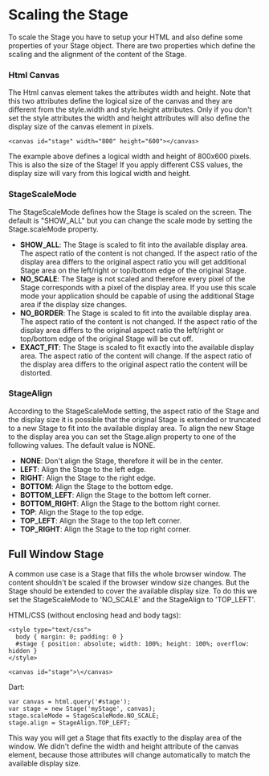 # Scaling the Stage #

To scale the Stage you have to setup your HTML and also define some properties of your Stage object. There are two properties which define the scaling and the alignment of the content of the Stage.

### Html Canvas ###

The Html canvas element takes the attributes width and height. Note that this two attributes define the logical size of the canvas and they are different from the style.width and style.height attributes. Only if you don't set the style attributes the width and height attributes will also define the display size of the canvas element in pixels.

    <canvas id="stage" width="800" height="600"></canvas>

The example above defines a logical width and height of 800x600 pixels. This is also the size of the Stage! If you apply different CSS values, the display size will vary from this logical width and height.

### StageScaleMode ###

The StageScaleMode defines how the Stage is scaled on the screen. The default is "SHOW\_ALL" but you can change the scale mode by setting the Stage.scaleMode property.

* **SHOW\_ALL**: The Stage is scaled to fit into the available display area. The aspect ratio of the content is not changed. If the aspect ratio of the display area differs to the original aspect ratio you will get additional Stage area on the left/right or top/bottom edge of the original Stage.
* **NO\_SCALE**: The Stage is not scaled and therefore every pixel of the Stage corresponds with a pixel of the display area. If you use this scale mode your application should be capable of using the additional Stage area if the display size changes.
* **NO\_BORDER**: The Stage is scaled to fit into the available display area. The aspect ratio of the content is not changed. If the aspect ratio of the display area differs to the original aspect ratio the left/right or top/bottom edge of the original Stage will be cut off.
* **EXACT_FIT**: The Stage is scaled to fit exactly into the available display area. The aspect ratio of the content will change. If the aspect ratio of the display area differs to the original aspect ratio the content will be distorted.

### StageAlign ###

According to the StageScaleMode setting, the aspect ratio of the Stage and the display size it is possible that the original Stage is extended or truncated to a new Stage to fit into the available display area. To align the new Stage to the display area you can set the Stage.align property to one of the following values. The default value is NONE.

* **NONE**: Don't align the Stage, therefore it will be in the center.
* **LEFT**: Align the Stage to the left edge.
* **RIGHT**: Align the Stage to the right edge.
* **BOTTOM**: Align the Stage to the bottom edge.
* **BOTTOM\_LEFT**: Align the Stage to the bottom left corner.
* **BOTTOM\_RIGHT**: Align the Stage to the bottom right corner.
* **TOP**: Align the Stage to the top edge.
* **TOP\_LEFT**: Align the Stage to the top left corner.
* **TOP\_RIGHT**: Align the Stage to the top right corner.

## Full Window Stage ##

A common use case is a Stage that fills the whole browser window. The content shouldn't be scaled if the browser window size changes. But the Stage should be extended to cover the available display size. To do this we set the StageScaleMode to 'NO\_SCALE' and the StageAlign to 'TOP\_LEFT'.

HTML/CSS (without enclosing head and body tags):

    <style type="text/css">
      body { margin: 0; padding: 0 }
      #stage { position: absolute; width: 100%; height: 100%; overflow: hidden }
    </style>
    
    <canvas id="stage">\</canvas>

Dart:

    var canvas = html.query('#stage');
    var stage = new Stage('myStage', canvas);
    stage.scaleMode = StageScaleMode.NO_SCALE;
    stage.align = StageAlign.TOP_LEFT;

This way you will get a Stage that fits exactly to the display area of the window. We didn't define the width and height attribute of the canvas element, because those attributes will change automatically to match the available display size. 